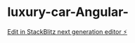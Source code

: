 # luxury-car-Angular-

[Edit in StackBlitz next generation editor ⚡️](https://stackblitz.com/~/github.com/Elero16/luxury-car-Angular-)